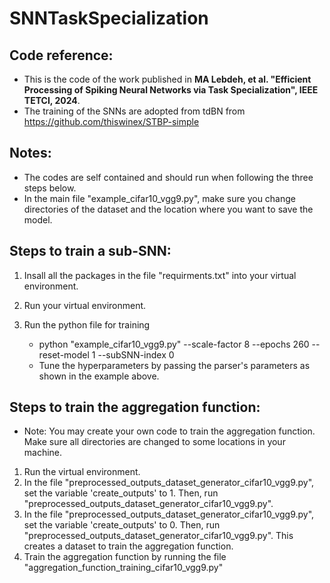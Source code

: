 # SNNTaskSpecialization

## Code reference: 
* This is the code of the work published in **MA Lebdeh, et al. "Efficient Processing of Spiking Neural Networks via Task Specialization", IEEE TETCI, 2024**.  
* The training of the SNNs are adopted from tdBN from https://github.com/thiswinex/STBP-simple  


## Notes:
* The codes are self contained and should run when following the three steps below. 
* In the main file "example_cifar10_vgg9.py", make sure you change directories of the dataset and the location where you want to save the model.


## Steps to train a sub-SNN: 

1. Insall all the packages in the file "requirments.txt" into your virtual environment.

2. Run your virtual environment.

3. Run the python file for training
   * python "example_cifar10_vgg9.py" --scale-factor 8 --epochs 260  --reset-model 1  --subSNN-index 0
   * Tune the hyperparameters by passing the parser's parameters as shown in the example above.



## Steps to train the aggregation function: 
* Note: You may create your own code to train the aggregation function. Make sure all directories are changed to some locations in your machine. 

1. Run the virtual environment. 
2. In the file "preprocessed_outputs_dataset_generator_cifar10_vgg9.py", set the variable 'create_outputs' to 1. Then, run "preprocessed_outputs_dataset_generator_cifar10_vgg9.py". 
3. In the file "preprocessed_outputs_dataset_generator_cifar10_vgg9.py", set the variable 'create_outputs' to 0. Then, run "preprocessed_outputs_dataset_generator_cifar10_vgg9.py". This creates a dataset to train the aggregation function.
4. Train the aggregation function by running the file "aggregation_function_training_cifar10_vgg9.py"
